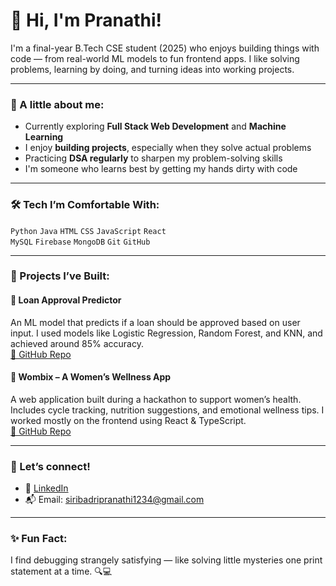 # 👋 Hi, I'm Pranathi!

I'm a final-year B.Tech CSE student (2025) who enjoys building things with code — from real-world ML models to fun frontend apps. I like solving problems, learning by doing, and turning ideas into working projects.

---

### 🌟 A little about me:
- Currently exploring **Full Stack Web Development** and **Machine Learning**
- I enjoy **building projects**, especially when they solve actual problems
- Practicing **DSA regularly** to sharpen my problem-solving skills
- I'm someone who learns best by getting my hands dirty with code

---

### 🛠️ Tech I’m Comfortable With:
`Python` `Java` `HTML` `CSS` `JavaScript` `React`  
`MySQL` `Firebase` `MongoDB` `Git` `GitHub`

---

### 📌 Projects I’ve Built:

#### 🔹 Loan Approval Predictor
An ML model that predicts if a loan should be approved based on user input. I used models like Logistic Regression, Random Forest, and KNN, and achieved around 85% accuracy.  
[🔗 GitHub Repo](https://github.com/Pranathi-96/loan-approval-ml)

#### 🔹 Wombix – A Women’s Wellness App
A web application built during a hackathon to support women’s health. Includes cycle tracking, nutrition suggestions, and emotional wellness tips. I worked mostly on the frontend using React & TypeScript.  
[🔗 GitHub Repo](https://github.com/Pranathi-96/wombix-wellness-app)

---

### 🔗 Let’s connect!
- 💼 [LinkedIn](https://www.linkedin.com/in/pranathi-siribadri/)
- 📬 Email: siribadripranathi1234@gmail.com

---
### ✨ Fun Fact:
I find debugging strangely satisfying — like solving little mysteries one print statement at a time. 🔍💻

